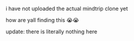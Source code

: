 i have not uploaded the actual mindtrip clone yet

how are yall finding this 😭😭

update: there is literally nothing here